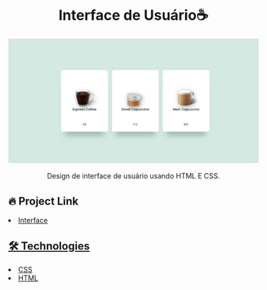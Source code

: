 # <div align="center"> Interface de Usuário☕ </div>

<img src="./main.png" />
                             </a>
<p align="center"> Design de interface de usuário usando HTML E CSS. </p>

## 🔥 Project Link


<li><a href="https://joaovporto.github.io/interface/">Interface</li>

## 🛠️ Technologies



<li><a href="https://www.w3schools.com/css/">CSS</a></li>
<li><a href="https://www.w3schools.com/html/">HTML</a></li>


